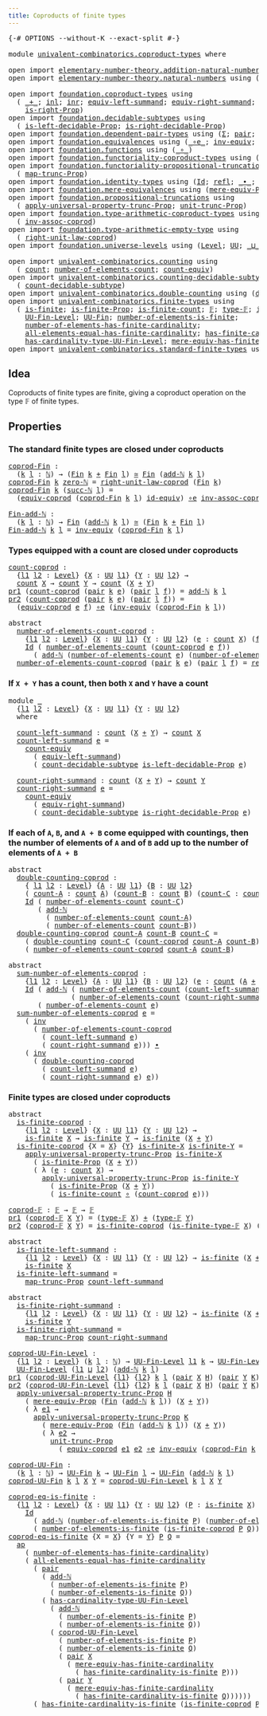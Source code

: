 ```yaml
---
title: Coproducts of finite types
---
```


<pre class="Agda"><a id="52" class="Symbol">{-#</a> <a id="56" class="Keyword">OPTIONS</a> <a id="64" class="Pragma">--without-K</a> <a id="76" class="Pragma">--exact-split</a> <a id="90" class="Symbol">#-}</a>

<a id="95" class="Keyword">module</a> <a id="102" href="univalent-combinatorics.coproduct-types.html" class="Module">univalent-combinatorics.coproduct-types</a> <a id="142" class="Keyword">where</a>

<a id="149" class="Keyword">open</a> <a id="154" class="Keyword">import</a> <a id="161" href="elementary-number-theory.addition-natural-numbers.html" class="Module">elementary-number-theory.addition-natural-numbers</a> <a id="211" class="Keyword">using</a> <a id="217" class="Symbol">(</a><a id="218" href="elementary-number-theory.addition-natural-numbers.html#1096" class="Function">add-ℕ</a><a id="223" class="Symbol">)</a>
<a id="225" class="Keyword">open</a> <a id="230" class="Keyword">import</a> <a id="237" href="elementary-number-theory.natural-numbers.html" class="Module">elementary-number-theory.natural-numbers</a> <a id="278" class="Keyword">using</a> <a id="284" class="Symbol">(</a><a id="285" href="elementary-number-theory.natural-numbers.html#1530" class="Datatype">ℕ</a><a id="286" class="Symbol">;</a> <a id="288" href="elementary-number-theory.natural-numbers.html#1551" class="InductiveConstructor">zero-ℕ</a><a id="294" class="Symbol">;</a> <a id="296" href="elementary-number-theory.natural-numbers.html#1564" class="InductiveConstructor">succ-ℕ</a><a id="302" class="Symbol">)</a>

<a id="305" class="Keyword">open</a> <a id="310" class="Keyword">import</a> <a id="317" href="foundation.coproduct-types.html" class="Module">foundation.coproduct-types</a> <a id="344" class="Keyword">using</a>
  <a id="352" class="Symbol">(</a> <a id="354" href="foundation.coproduct-types.html#1182" class="Datatype Operator">_+_</a><a id="357" class="Symbol">;</a> <a id="359" href="foundation.coproduct-types.html#1250" class="InductiveConstructor">inl</a><a id="362" class="Symbol">;</a> <a id="364" href="foundation.coproduct-types.html#1268" class="InductiveConstructor">inr</a><a id="367" class="Symbol">;</a> <a id="369" href="foundation.coproduct-types.html#3431" class="Function">equiv-left-summand</a><a id="387" class="Symbol">;</a> <a id="389" href="foundation.coproduct-types.html#4461" class="Function">equiv-right-summand</a><a id="408" class="Symbol">;</a> <a id="410" href="foundation.coproduct-types.html#1642" class="Function">is-left-Prop</a><a id="422" class="Symbol">;</a>
    <a id="428" href="foundation.coproduct-types.html#1936" class="Function">is-right-Prop</a><a id="441" class="Symbol">)</a>
<a id="443" class="Keyword">open</a> <a id="448" class="Keyword">import</a> <a id="455" href="foundation.decidable-subtypes.html" class="Module">foundation.decidable-subtypes</a> <a id="485" class="Keyword">using</a>
  <a id="493" class="Symbol">(</a> <a id="495" href="foundation.decidable-subtypes.html#3866" class="Function">is-left-decidable-Prop</a><a id="517" class="Symbol">;</a> <a id="519" href="foundation.decidable-subtypes.html#4263" class="Function">is-right-decidable-Prop</a><a id="542" class="Symbol">)</a>
<a id="544" class="Keyword">open</a> <a id="549" class="Keyword">import</a> <a id="556" href="foundation.dependent-pair-types.html" class="Module">foundation.dependent-pair-types</a> <a id="588" class="Keyword">using</a> <a id="594" class="Symbol">(</a><a id="595" href="foundation-core.dependent-pair-types.html#515" class="Record">Σ</a><a id="596" class="Symbol">;</a> <a id="598" href="foundation-core.dependent-pair-types.html#588" class="InductiveConstructor">pair</a><a id="602" class="Symbol">;</a> <a id="604" href="foundation-core.dependent-pair-types.html#605" class="Field">pr1</a><a id="607" class="Symbol">;</a> <a id="609" href="foundation-core.dependent-pair-types.html#617" class="Field">pr2</a><a id="612" class="Symbol">)</a>
<a id="614" class="Keyword">open</a> <a id="619" class="Keyword">import</a> <a id="626" href="foundation.equivalences.html" class="Module">foundation.equivalences</a> <a id="650" class="Keyword">using</a> <a id="656" class="Symbol">(</a><a id="657" href="foundation-core.equivalences.html#7869" class="Function Operator">_∘e_</a><a id="661" class="Symbol">;</a> <a id="663" href="foundation-core.equivalences.html#5721" class="Function">inv-equiv</a><a id="672" class="Symbol">;</a> <a id="674" href="foundation-core.equivalences.html#1621" class="Function Operator">_≃_</a><a id="677" class="Symbol">;</a> <a id="679" href="foundation-core.equivalences.html#2494" class="Function">id-equiv</a><a id="687" class="Symbol">)</a>
<a id="689" class="Keyword">open</a> <a id="694" class="Keyword">import</a> <a id="701" href="foundation.functions.html" class="Module">foundation.functions</a> <a id="722" class="Keyword">using</a> <a id="728" class="Symbol">(</a><a id="729" href="foundation-core.functions.html#420" class="Function Operator">_∘_</a><a id="732" class="Symbol">)</a>
<a id="734" class="Keyword">open</a> <a id="739" class="Keyword">import</a> <a id="746" href="foundation.functoriality-coproduct-types.html" class="Module">foundation.functoriality-coproduct-types</a> <a id="787" class="Keyword">using</a> <a id="793" class="Symbol">(</a><a id="794" href="foundation.functoriality-coproduct-types.html#7399" class="Function">equiv-coprod</a><a id="806" class="Symbol">)</a>
<a id="808" class="Keyword">open</a> <a id="813" class="Keyword">import</a> <a id="820" href="foundation.functoriality-propositional-truncation.html" class="Module">foundation.functoriality-propositional-truncation</a> <a id="870" class="Keyword">using</a>
  <a id="878" class="Symbol">(</a> <a id="880" href="foundation.functoriality-propositional-truncation.html#1456" class="Function">map-trunc-Prop</a><a id="894" class="Symbol">)</a>
<a id="896" class="Keyword">open</a> <a id="901" class="Keyword">import</a> <a id="908" href="foundation.identity-types.html" class="Module">foundation.identity-types</a> <a id="934" class="Keyword">using</a> <a id="940" class="Symbol">(</a><a id="941" href="foundation-core.identity-types.html#1767" class="Datatype">Id</a><a id="943" class="Symbol">;</a> <a id="945" href="foundation-core.identity-types.html#1820" class="InductiveConstructor">refl</a><a id="949" class="Symbol">;</a> <a id="951" href="foundation-core.identity-types.html#2425" class="Function Operator">_∙_</a><a id="954" class="Symbol">;</a> <a id="956" href="foundation-core.identity-types.html#2729" class="Function">inv</a><a id="959" class="Symbol">;</a> <a id="961" href="foundation-core.identity-types.html#4003" class="Function">ap</a><a id="963" class="Symbol">)</a>
<a id="965" class="Keyword">open</a> <a id="970" class="Keyword">import</a> <a id="977" href="foundation.mere-equivalences.html" class="Module">foundation.mere-equivalences</a> <a id="1006" class="Keyword">using</a> <a id="1012" class="Symbol">(</a><a id="1013" href="foundation.mere-equivalences.html#1301" class="Function">mere-equiv-Prop</a><a id="1028" class="Symbol">)</a>
<a id="1030" class="Keyword">open</a> <a id="1035" class="Keyword">import</a> <a id="1042" href="foundation.propositional-truncations.html" class="Module">foundation.propositional-truncations</a> <a id="1079" class="Keyword">using</a>
  <a id="1087" class="Symbol">(</a> <a id="1089" href="foundation.propositional-truncations.html#5775" class="Function">apply-universal-property-trunc-Prop</a><a id="1124" class="Symbol">;</a> <a id="1126" href="foundation.propositional-truncations.html#2293" class="Function">unit-trunc-Prop</a><a id="1141" class="Symbol">)</a>
<a id="1143" class="Keyword">open</a> <a id="1148" class="Keyword">import</a> <a id="1155" href="foundation.type-arithmetic-coproduct-types.html" class="Module">foundation.type-arithmetic-coproduct-types</a> <a id="1198" class="Keyword">using</a>
  <a id="1206" class="Symbol">(</a> <a id="1208" href="foundation.type-arithmetic-coproduct-types.html#3666" class="Function">inv-assoc-coprod</a><a id="1224" class="Symbol">)</a>
<a id="1226" class="Keyword">open</a> <a id="1231" class="Keyword">import</a> <a id="1238" href="foundation.type-arithmetic-empty-type.html" class="Module">foundation.type-arithmetic-empty-type</a> <a id="1276" class="Keyword">using</a>
  <a id="1284" class="Symbol">(</a> <a id="1286" href="foundation.type-arithmetic-empty-type.html#10598" class="Function">right-unit-law-coprod</a><a id="1307" class="Symbol">)</a>
<a id="1309" class="Keyword">open</a> <a id="1314" class="Keyword">import</a> <a id="1321" href="foundation.universe-levels.html" class="Module">foundation.universe-levels</a> <a id="1348" class="Keyword">using</a> <a id="1354" class="Symbol">(</a><a id="1355" href="Agda.Primitive.html#597" class="Postulate">Level</a><a id="1360" class="Symbol">;</a> <a id="1362" href="foundation-core.universe-levels.html#235" class="Primitive">UU</a><a id="1364" class="Symbol">;</a> <a id="1366" href="Agda.Primitive.html#810" class="Primitive Operator">_⊔_</a><a id="1369" class="Symbol">)</a>

<a id="1372" class="Keyword">open</a> <a id="1377" class="Keyword">import</a> <a id="1384" href="univalent-combinatorics.counting.html" class="Module">univalent-combinatorics.counting</a> <a id="1417" class="Keyword">using</a>
  <a id="1425" class="Symbol">(</a> <a id="1427" href="univalent-combinatorics.counting.html#1901" class="Function">count</a><a id="1432" class="Symbol">;</a> <a id="1434" href="univalent-combinatorics.counting.html#2029" class="Function">number-of-elements-count</a><a id="1458" class="Symbol">;</a> <a id="1460" href="univalent-combinatorics.counting.html#3395" class="Function">count-equiv</a><a id="1471" class="Symbol">)</a>
<a id="1473" class="Keyword">open</a> <a id="1478" class="Keyword">import</a> <a id="1485" href="univalent-combinatorics.counting-decidable-subtypes.html" class="Module">univalent-combinatorics.counting-decidable-subtypes</a> <a id="1537" class="Keyword">using</a>
  <a id="1545" class="Symbol">(</a> <a id="1547" href="univalent-combinatorics.counting-decidable-subtypes.html#4574" class="Function">count-decidable-subtype</a><a id="1570" class="Symbol">)</a>
<a id="1572" class="Keyword">open</a> <a id="1577" class="Keyword">import</a> <a id="1584" href="univalent-combinatorics.double-counting.html" class="Module">univalent-combinatorics.double-counting</a> <a id="1624" class="Keyword">using</a> <a id="1630" class="Symbol">(</a><a id="1631" href="univalent-combinatorics.double-counting.html#1110" class="Function">double-counting</a><a id="1646" class="Symbol">)</a>
<a id="1648" class="Keyword">open</a> <a id="1653" class="Keyword">import</a> <a id="1660" href="univalent-combinatorics.finite-types.html" class="Module">univalent-combinatorics.finite-types</a> <a id="1697" class="Keyword">using</a>
  <a id="1705" class="Symbol">(</a> <a id="1707" href="univalent-combinatorics.finite-types.html#4134" class="Function">is-finite</a><a id="1716" class="Symbol">;</a> <a id="1718" href="univalent-combinatorics.finite-types.html#4043" class="Function">is-finite-Prop</a><a id="1732" class="Symbol">;</a> <a id="1734" href="univalent-combinatorics.finite-types.html#4373" class="Function">is-finite-count</a><a id="1749" class="Symbol">;</a> <a id="1751" href="univalent-combinatorics.finite-types.html#4873" class="Function">𝔽</a><a id="1752" class="Symbol">;</a> <a id="1754" href="univalent-combinatorics.finite-types.html#4912" class="Function">type-𝔽</a><a id="1760" class="Symbol">;</a> <a id="1762" href="univalent-combinatorics.finite-types.html#4957" class="Function">is-finite-type-𝔽</a><a id="1778" class="Symbol">;</a>
    <a id="1784" href="univalent-combinatorics.finite-types.html#5385" class="Function">UU-Fin-Level</a><a id="1796" class="Symbol">;</a> <a id="1798" href="univalent-combinatorics.finite-types.html#5852" class="Function">UU-Fin</a><a id="1804" class="Symbol">;</a> <a id="1806" href="univalent-combinatorics.finite-types.html#12633" class="Function">number-of-elements-is-finite</a><a id="1834" class="Symbol">;</a>
    <a id="1840" href="univalent-combinatorics.finite-types.html#6290" class="Function">number-of-elements-has-finite-cardinality</a><a id="1881" class="Symbol">;</a>
    <a id="1887" href="univalent-combinatorics.finite-types.html#10667" class="Function">all-elements-equal-has-finite-cardinality</a><a id="1928" class="Symbol">;</a> <a id="1930" href="univalent-combinatorics.finite-types.html#12396" class="Function">has-finite-cardinality-is-finite</a><a id="1962" class="Symbol">;</a>
    <a id="1968" href="univalent-combinatorics.finite-types.html#5588" class="Function">has-cardinality-type-UU-Fin-Level</a><a id="2001" class="Symbol">;</a> <a id="2003" href="univalent-combinatorics.finite-types.html#6450" class="Function">mere-equiv-has-finite-cardinality</a><a id="2036" class="Symbol">)</a>
<a id="2038" class="Keyword">open</a> <a id="2043" class="Keyword">import</a> <a id="2050" href="univalent-combinatorics.standard-finite-types.html" class="Module">univalent-combinatorics.standard-finite-types</a> <a id="2096" class="Keyword">using</a> <a id="2102" class="Symbol">(</a><a id="2103" href="univalent-combinatorics.standard-finite-types.html#2393" class="Function">Fin</a><a id="2106" class="Symbol">)</a>
</pre>
## Idea

Coproducts of finite types are finite, giving a coproduct operation on the type 𝔽 of finite types.

## Properties

### The standard finite types are closed under coproducts

<pre class="Agda"><a id="coprod-Fin"></a><a id="2304" href="univalent-combinatorics.coproduct-types.html#2304" class="Function">coprod-Fin</a> <a id="2315" class="Symbol">:</a>
  <a id="2319" class="Symbol">(</a><a id="2320" href="univalent-combinatorics.coproduct-types.html#2320" class="Bound">k</a> <a id="2322" href="univalent-combinatorics.coproduct-types.html#2322" class="Bound">l</a> <a id="2324" class="Symbol">:</a> <a id="2326" href="elementary-number-theory.natural-numbers.html#1530" class="Datatype">ℕ</a><a id="2327" class="Symbol">)</a> <a id="2329" class="Symbol">→</a> <a id="2331" class="Symbol">(</a><a id="2332" href="univalent-combinatorics.standard-finite-types.html#2393" class="Function">Fin</a> <a id="2336" href="univalent-combinatorics.coproduct-types.html#2320" class="Bound">k</a> <a id="2338" href="foundation.coproduct-types.html#1182" class="Datatype Operator">+</a> <a id="2340" href="univalent-combinatorics.standard-finite-types.html#2393" class="Function">Fin</a> <a id="2344" href="univalent-combinatorics.coproduct-types.html#2322" class="Bound">l</a><a id="2345" class="Symbol">)</a> <a id="2347" href="foundation-core.equivalences.html#1621" class="Function Operator">≃</a> <a id="2349" href="univalent-combinatorics.standard-finite-types.html#2393" class="Function">Fin</a> <a id="2353" class="Symbol">(</a><a id="2354" href="elementary-number-theory.addition-natural-numbers.html#1096" class="Function">add-ℕ</a> <a id="2360" href="univalent-combinatorics.coproduct-types.html#2320" class="Bound">k</a> <a id="2362" href="univalent-combinatorics.coproduct-types.html#2322" class="Bound">l</a><a id="2363" class="Symbol">)</a>
<a id="2365" href="univalent-combinatorics.coproduct-types.html#2304" class="Function">coprod-Fin</a> <a id="2376" href="univalent-combinatorics.coproduct-types.html#2376" class="Bound">k</a> <a id="2378" href="elementary-number-theory.natural-numbers.html#1551" class="InductiveConstructor">zero-ℕ</a> <a id="2385" class="Symbol">=</a> <a id="2387" href="foundation.type-arithmetic-empty-type.html#10598" class="Function">right-unit-law-coprod</a> <a id="2409" class="Symbol">(</a><a id="2410" href="univalent-combinatorics.standard-finite-types.html#2393" class="Function">Fin</a> <a id="2414" href="univalent-combinatorics.coproduct-types.html#2376" class="Bound">k</a><a id="2415" class="Symbol">)</a>
<a id="2417" href="univalent-combinatorics.coproduct-types.html#2304" class="Function">coprod-Fin</a> <a id="2428" href="univalent-combinatorics.coproduct-types.html#2428" class="Bound">k</a> <a id="2430" class="Symbol">(</a><a id="2431" href="elementary-number-theory.natural-numbers.html#1564" class="InductiveConstructor">succ-ℕ</a> <a id="2438" href="univalent-combinatorics.coproduct-types.html#2438" class="Bound">l</a><a id="2439" class="Symbol">)</a> <a id="2441" class="Symbol">=</a>
  <a id="2445" class="Symbol">(</a><a id="2446" href="foundation.functoriality-coproduct-types.html#7399" class="Function">equiv-coprod</a> <a id="2459" class="Symbol">(</a><a id="2460" href="univalent-combinatorics.coproduct-types.html#2304" class="Function">coprod-Fin</a> <a id="2471" href="univalent-combinatorics.coproduct-types.html#2428" class="Bound">k</a> <a id="2473" href="univalent-combinatorics.coproduct-types.html#2438" class="Bound">l</a><a id="2474" class="Symbol">)</a> <a id="2476" href="foundation-core.equivalences.html#2494" class="Function">id-equiv</a><a id="2484" class="Symbol">)</a> <a id="2486" href="foundation-core.equivalences.html#7869" class="Function Operator">∘e</a> <a id="2489" href="foundation.type-arithmetic-coproduct-types.html#3666" class="Function">inv-assoc-coprod</a>

<a id="Fin-add-ℕ"></a><a id="2507" href="univalent-combinatorics.coproduct-types.html#2507" class="Function">Fin-add-ℕ</a> <a id="2517" class="Symbol">:</a>
  <a id="2521" class="Symbol">(</a><a id="2522" href="univalent-combinatorics.coproduct-types.html#2522" class="Bound">k</a> <a id="2524" href="univalent-combinatorics.coproduct-types.html#2524" class="Bound">l</a> <a id="2526" class="Symbol">:</a> <a id="2528" href="elementary-number-theory.natural-numbers.html#1530" class="Datatype">ℕ</a><a id="2529" class="Symbol">)</a> <a id="2531" class="Symbol">→</a> <a id="2533" href="univalent-combinatorics.standard-finite-types.html#2393" class="Function">Fin</a> <a id="2537" class="Symbol">(</a><a id="2538" href="elementary-number-theory.addition-natural-numbers.html#1096" class="Function">add-ℕ</a> <a id="2544" href="univalent-combinatorics.coproduct-types.html#2522" class="Bound">k</a> <a id="2546" href="univalent-combinatorics.coproduct-types.html#2524" class="Bound">l</a><a id="2547" class="Symbol">)</a> <a id="2549" href="foundation-core.equivalences.html#1621" class="Function Operator">≃</a> <a id="2551" class="Symbol">(</a><a id="2552" href="univalent-combinatorics.standard-finite-types.html#2393" class="Function">Fin</a> <a id="2556" href="univalent-combinatorics.coproduct-types.html#2522" class="Bound">k</a> <a id="2558" href="foundation.coproduct-types.html#1182" class="Datatype Operator">+</a> <a id="2560" href="univalent-combinatorics.standard-finite-types.html#2393" class="Function">Fin</a> <a id="2564" href="univalent-combinatorics.coproduct-types.html#2524" class="Bound">l</a><a id="2565" class="Symbol">)</a>
<a id="2567" href="univalent-combinatorics.coproduct-types.html#2507" class="Function">Fin-add-ℕ</a> <a id="2577" href="univalent-combinatorics.coproduct-types.html#2577" class="Bound">k</a> <a id="2579" href="univalent-combinatorics.coproduct-types.html#2579" class="Bound">l</a> <a id="2581" class="Symbol">=</a> <a id="2583" href="foundation-core.equivalences.html#5721" class="Function">inv-equiv</a> <a id="2593" class="Symbol">(</a><a id="2594" href="univalent-combinatorics.coproduct-types.html#2304" class="Function">coprod-Fin</a> <a id="2605" href="univalent-combinatorics.coproduct-types.html#2577" class="Bound">k</a> <a id="2607" href="univalent-combinatorics.coproduct-types.html#2579" class="Bound">l</a><a id="2608" class="Symbol">)</a>
</pre>
### Types equipped with a count are closed under coproducts

<pre class="Agda"><a id="count-coprod"></a><a id="2684" href="univalent-combinatorics.coproduct-types.html#2684" class="Function">count-coprod</a> <a id="2697" class="Symbol">:</a>
  <a id="2701" class="Symbol">{</a><a id="2702" href="univalent-combinatorics.coproduct-types.html#2702" class="Bound">l1</a> <a id="2705" href="univalent-combinatorics.coproduct-types.html#2705" class="Bound">l2</a> <a id="2708" class="Symbol">:</a> <a id="2710" href="Agda.Primitive.html#597" class="Postulate">Level</a><a id="2715" class="Symbol">}</a> <a id="2717" class="Symbol">{</a><a id="2718" href="univalent-combinatorics.coproduct-types.html#2718" class="Bound">X</a> <a id="2720" class="Symbol">:</a> <a id="2722" href="foundation-core.universe-levels.html#235" class="Primitive">UU</a> <a id="2725" href="univalent-combinatorics.coproduct-types.html#2702" class="Bound">l1</a><a id="2727" class="Symbol">}</a> <a id="2729" class="Symbol">{</a><a id="2730" href="univalent-combinatorics.coproduct-types.html#2730" class="Bound">Y</a> <a id="2732" class="Symbol">:</a> <a id="2734" href="foundation-core.universe-levels.html#235" class="Primitive">UU</a> <a id="2737" href="univalent-combinatorics.coproduct-types.html#2705" class="Bound">l2</a><a id="2739" class="Symbol">}</a> <a id="2741" class="Symbol">→</a>
  <a id="2745" href="univalent-combinatorics.counting.html#1901" class="Function">count</a> <a id="2751" href="univalent-combinatorics.coproduct-types.html#2718" class="Bound">X</a> <a id="2753" class="Symbol">→</a> <a id="2755" href="univalent-combinatorics.counting.html#1901" class="Function">count</a> <a id="2761" href="univalent-combinatorics.coproduct-types.html#2730" class="Bound">Y</a> <a id="2763" class="Symbol">→</a> <a id="2765" href="univalent-combinatorics.counting.html#1901" class="Function">count</a> <a id="2771" class="Symbol">(</a><a id="2772" href="univalent-combinatorics.coproduct-types.html#2718" class="Bound">X</a> <a id="2774" href="foundation.coproduct-types.html#1182" class="Datatype Operator">+</a> <a id="2776" href="univalent-combinatorics.coproduct-types.html#2730" class="Bound">Y</a><a id="2777" class="Symbol">)</a>
<a id="2779" href="foundation-core.dependent-pair-types.html#605" class="Field">pr1</a> <a id="2783" class="Symbol">(</a><a id="2784" href="univalent-combinatorics.coproduct-types.html#2684" class="Function">count-coprod</a> <a id="2797" class="Symbol">(</a><a id="2798" href="foundation-core.dependent-pair-types.html#588" class="InductiveConstructor">pair</a> <a id="2803" href="univalent-combinatorics.coproduct-types.html#2803" class="Bound">k</a> <a id="2805" href="univalent-combinatorics.coproduct-types.html#2805" class="Bound">e</a><a id="2806" class="Symbol">)</a> <a id="2808" class="Symbol">(</a><a id="2809" href="foundation-core.dependent-pair-types.html#588" class="InductiveConstructor">pair</a> <a id="2814" href="univalent-combinatorics.coproduct-types.html#2814" class="Bound">l</a> <a id="2816" href="univalent-combinatorics.coproduct-types.html#2816" class="Bound">f</a><a id="2817" class="Symbol">))</a> <a id="2820" class="Symbol">=</a> <a id="2822" href="elementary-number-theory.addition-natural-numbers.html#1096" class="Function">add-ℕ</a> <a id="2828" href="univalent-combinatorics.coproduct-types.html#2803" class="Bound">k</a> <a id="2830" href="univalent-combinatorics.coproduct-types.html#2814" class="Bound">l</a>
<a id="2832" href="foundation-core.dependent-pair-types.html#617" class="Field">pr2</a> <a id="2836" class="Symbol">(</a><a id="2837" href="univalent-combinatorics.coproduct-types.html#2684" class="Function">count-coprod</a> <a id="2850" class="Symbol">(</a><a id="2851" href="foundation-core.dependent-pair-types.html#588" class="InductiveConstructor">pair</a> <a id="2856" href="univalent-combinatorics.coproduct-types.html#2856" class="Bound">k</a> <a id="2858" href="univalent-combinatorics.coproduct-types.html#2858" class="Bound">e</a><a id="2859" class="Symbol">)</a> <a id="2861" class="Symbol">(</a><a id="2862" href="foundation-core.dependent-pair-types.html#588" class="InductiveConstructor">pair</a> <a id="2867" href="univalent-combinatorics.coproduct-types.html#2867" class="Bound">l</a> <a id="2869" href="univalent-combinatorics.coproduct-types.html#2869" class="Bound">f</a><a id="2870" class="Symbol">))</a> <a id="2873" class="Symbol">=</a>
  <a id="2877" class="Symbol">(</a><a id="2878" href="foundation.functoriality-coproduct-types.html#7399" class="Function">equiv-coprod</a> <a id="2891" href="univalent-combinatorics.coproduct-types.html#2858" class="Bound">e</a> <a id="2893" href="univalent-combinatorics.coproduct-types.html#2869" class="Bound">f</a><a id="2894" class="Symbol">)</a> <a id="2896" href="foundation-core.equivalences.html#7869" class="Function Operator">∘e</a> <a id="2899" class="Symbol">(</a><a id="2900" href="foundation-core.equivalences.html#5721" class="Function">inv-equiv</a> <a id="2910" class="Symbol">(</a><a id="2911" href="univalent-combinatorics.coproduct-types.html#2304" class="Function">coprod-Fin</a> <a id="2922" href="univalent-combinatorics.coproduct-types.html#2856" class="Bound">k</a> <a id="2924" href="univalent-combinatorics.coproduct-types.html#2867" class="Bound">l</a><a id="2925" class="Symbol">))</a>

<a id="2929" class="Keyword">abstract</a>
  <a id="number-of-elements-count-coprod"></a><a id="2940" href="univalent-combinatorics.coproduct-types.html#2940" class="Function">number-of-elements-count-coprod</a> <a id="2972" class="Symbol">:</a>
    <a id="2978" class="Symbol">{</a><a id="2979" href="univalent-combinatorics.coproduct-types.html#2979" class="Bound">l1</a> <a id="2982" href="univalent-combinatorics.coproduct-types.html#2982" class="Bound">l2</a> <a id="2985" class="Symbol">:</a> <a id="2987" href="Agda.Primitive.html#597" class="Postulate">Level</a><a id="2992" class="Symbol">}</a> <a id="2994" class="Symbol">{</a><a id="2995" href="univalent-combinatorics.coproduct-types.html#2995" class="Bound">X</a> <a id="2997" class="Symbol">:</a> <a id="2999" href="foundation-core.universe-levels.html#235" class="Primitive">UU</a> <a id="3002" href="univalent-combinatorics.coproduct-types.html#2979" class="Bound">l1</a><a id="3004" class="Symbol">}</a> <a id="3006" class="Symbol">{</a><a id="3007" href="univalent-combinatorics.coproduct-types.html#3007" class="Bound">Y</a> <a id="3009" class="Symbol">:</a> <a id="3011" href="foundation-core.universe-levels.html#235" class="Primitive">UU</a> <a id="3014" href="univalent-combinatorics.coproduct-types.html#2982" class="Bound">l2</a><a id="3016" class="Symbol">}</a> <a id="3018" class="Symbol">(</a><a id="3019" href="univalent-combinatorics.coproduct-types.html#3019" class="Bound">e</a> <a id="3021" class="Symbol">:</a> <a id="3023" href="univalent-combinatorics.counting.html#1901" class="Function">count</a> <a id="3029" href="univalent-combinatorics.coproduct-types.html#2995" class="Bound">X</a><a id="3030" class="Symbol">)</a> <a id="3032" class="Symbol">(</a><a id="3033" href="univalent-combinatorics.coproduct-types.html#3033" class="Bound">f</a> <a id="3035" class="Symbol">:</a> <a id="3037" href="univalent-combinatorics.counting.html#1901" class="Function">count</a> <a id="3043" href="univalent-combinatorics.coproduct-types.html#3007" class="Bound">Y</a><a id="3044" class="Symbol">)</a> <a id="3046" class="Symbol">→</a>
    <a id="3052" href="foundation-core.identity-types.html#1767" class="Datatype">Id</a> <a id="3055" class="Symbol">(</a> <a id="3057" href="univalent-combinatorics.counting.html#2029" class="Function">number-of-elements-count</a> <a id="3082" class="Symbol">(</a><a id="3083" href="univalent-combinatorics.coproduct-types.html#2684" class="Function">count-coprod</a> <a id="3096" href="univalent-combinatorics.coproduct-types.html#3019" class="Bound">e</a> <a id="3098" href="univalent-combinatorics.coproduct-types.html#3033" class="Bound">f</a><a id="3099" class="Symbol">))</a>
      <a id="3108" class="Symbol">(</a> <a id="3110" href="elementary-number-theory.addition-natural-numbers.html#1096" class="Function">add-ℕ</a> <a id="3116" class="Symbol">(</a><a id="3117" href="univalent-combinatorics.counting.html#2029" class="Function">number-of-elements-count</a> <a id="3142" href="univalent-combinatorics.coproduct-types.html#3019" class="Bound">e</a><a id="3143" class="Symbol">)</a> <a id="3145" class="Symbol">(</a><a id="3146" href="univalent-combinatorics.counting.html#2029" class="Function">number-of-elements-count</a> <a id="3171" href="univalent-combinatorics.coproduct-types.html#3033" class="Bound">f</a><a id="3172" class="Symbol">))</a>
  <a id="3177" href="univalent-combinatorics.coproduct-types.html#2940" class="Function">number-of-elements-count-coprod</a> <a id="3209" class="Symbol">(</a><a id="3210" href="foundation-core.dependent-pair-types.html#588" class="InductiveConstructor">pair</a> <a id="3215" href="univalent-combinatorics.coproduct-types.html#3215" class="Bound">k</a> <a id="3217" href="univalent-combinatorics.coproduct-types.html#3217" class="Bound">e</a><a id="3218" class="Symbol">)</a> <a id="3220" class="Symbol">(</a><a id="3221" href="foundation-core.dependent-pair-types.html#588" class="InductiveConstructor">pair</a> <a id="3226" href="univalent-combinatorics.coproduct-types.html#3226" class="Bound">l</a> <a id="3228" href="univalent-combinatorics.coproduct-types.html#3228" class="Bound">f</a><a id="3229" class="Symbol">)</a> <a id="3231" class="Symbol">=</a> <a id="3233" href="foundation-core.identity-types.html#1820" class="InductiveConstructor">refl</a>
</pre>
### If `X + Y` has a count, then both `X` and `Y` have a count

<pre class="Agda"><a id="3315" class="Keyword">module</a> <a id="3322" href="univalent-combinatorics.coproduct-types.html#3322" class="Module">_</a>
  <a id="3326" class="Symbol">{</a><a id="3327" href="univalent-combinatorics.coproduct-types.html#3327" class="Bound">l1</a> <a id="3330" href="univalent-combinatorics.coproduct-types.html#3330" class="Bound">l2</a> <a id="3333" class="Symbol">:</a> <a id="3335" href="Agda.Primitive.html#597" class="Postulate">Level</a><a id="3340" class="Symbol">}</a> <a id="3342" class="Symbol">{</a><a id="3343" href="univalent-combinatorics.coproduct-types.html#3343" class="Bound">X</a> <a id="3345" class="Symbol">:</a> <a id="3347" href="foundation-core.universe-levels.html#235" class="Primitive">UU</a> <a id="3350" href="univalent-combinatorics.coproduct-types.html#3327" class="Bound">l1</a><a id="3352" class="Symbol">}</a> <a id="3354" class="Symbol">{</a><a id="3355" href="univalent-combinatorics.coproduct-types.html#3355" class="Bound">Y</a> <a id="3357" class="Symbol">:</a> <a id="3359" href="foundation-core.universe-levels.html#235" class="Primitive">UU</a> <a id="3362" href="univalent-combinatorics.coproduct-types.html#3330" class="Bound">l2</a><a id="3364" class="Symbol">}</a>
  <a id="3368" class="Keyword">where</a>
  
  <a id="3379" href="univalent-combinatorics.coproduct-types.html#3379" class="Function">count-left-summand</a> <a id="3398" class="Symbol">:</a> <a id="3400" href="univalent-combinatorics.counting.html#1901" class="Function">count</a> <a id="3406" class="Symbol">(</a><a id="3407" href="univalent-combinatorics.coproduct-types.html#3343" class="Bound">X</a> <a id="3409" href="foundation.coproduct-types.html#1182" class="Datatype Operator">+</a> <a id="3411" href="univalent-combinatorics.coproduct-types.html#3355" class="Bound">Y</a><a id="3412" class="Symbol">)</a> <a id="3414" class="Symbol">→</a> <a id="3416" href="univalent-combinatorics.counting.html#1901" class="Function">count</a> <a id="3422" href="univalent-combinatorics.coproduct-types.html#3343" class="Bound">X</a>
  <a id="3426" href="univalent-combinatorics.coproduct-types.html#3379" class="Function">count-left-summand</a> <a id="3445" href="univalent-combinatorics.coproduct-types.html#3445" class="Bound">e</a> <a id="3447" class="Symbol">=</a>
    <a id="3453" href="univalent-combinatorics.counting.html#3395" class="Function">count-equiv</a>
      <a id="3471" class="Symbol">(</a> <a id="3473" href="foundation.coproduct-types.html#3431" class="Function">equiv-left-summand</a><a id="3491" class="Symbol">)</a>
      <a id="3499" class="Symbol">(</a> <a id="3501" href="univalent-combinatorics.counting-decidable-subtypes.html#4574" class="Function">count-decidable-subtype</a> <a id="3525" href="foundation.decidable-subtypes.html#3866" class="Function">is-left-decidable-Prop</a> <a id="3548" href="univalent-combinatorics.coproduct-types.html#3445" class="Bound">e</a><a id="3549" class="Symbol">)</a>

  <a id="3554" href="univalent-combinatorics.coproduct-types.html#3554" class="Function">count-right-summand</a> <a id="3574" class="Symbol">:</a> <a id="3576" href="univalent-combinatorics.counting.html#1901" class="Function">count</a> <a id="3582" class="Symbol">(</a><a id="3583" href="univalent-combinatorics.coproduct-types.html#3343" class="Bound">X</a> <a id="3585" href="foundation.coproduct-types.html#1182" class="Datatype Operator">+</a> <a id="3587" href="univalent-combinatorics.coproduct-types.html#3355" class="Bound">Y</a><a id="3588" class="Symbol">)</a> <a id="3590" class="Symbol">→</a> <a id="3592" href="univalent-combinatorics.counting.html#1901" class="Function">count</a> <a id="3598" href="univalent-combinatorics.coproduct-types.html#3355" class="Bound">Y</a>
  <a id="3602" href="univalent-combinatorics.coproduct-types.html#3554" class="Function">count-right-summand</a> <a id="3622" href="univalent-combinatorics.coproduct-types.html#3622" class="Bound">e</a> <a id="3624" class="Symbol">=</a>
    <a id="3630" href="univalent-combinatorics.counting.html#3395" class="Function">count-equiv</a>
      <a id="3648" class="Symbol">(</a> <a id="3650" href="foundation.coproduct-types.html#4461" class="Function">equiv-right-summand</a><a id="3669" class="Symbol">)</a>
      <a id="3677" class="Symbol">(</a> <a id="3679" href="univalent-combinatorics.counting-decidable-subtypes.html#4574" class="Function">count-decidable-subtype</a> <a id="3703" href="foundation.decidable-subtypes.html#4263" class="Function">is-right-decidable-Prop</a> <a id="3727" href="univalent-combinatorics.coproduct-types.html#3622" class="Bound">e</a><a id="3728" class="Symbol">)</a>
</pre>
### If each of `A`, `B`, and `A + B` come equipped with countings, then the number of elements of `A` and of `B` add up to the number of elements of `A + B`

<pre class="Agda"><a id="3901" class="Keyword">abstract</a>
  <a id="double-counting-coprod"></a><a id="3912" href="univalent-combinatorics.coproduct-types.html#3912" class="Function">double-counting-coprod</a> <a id="3935" class="Symbol">:</a>
    <a id="3941" class="Symbol">{</a> <a id="3943" href="univalent-combinatorics.coproduct-types.html#3943" class="Bound">l1</a> <a id="3946" href="univalent-combinatorics.coproduct-types.html#3946" class="Bound">l2</a> <a id="3949" class="Symbol">:</a> <a id="3951" href="Agda.Primitive.html#597" class="Postulate">Level</a><a id="3956" class="Symbol">}</a> <a id="3958" class="Symbol">{</a><a id="3959" href="univalent-combinatorics.coproduct-types.html#3959" class="Bound">A</a> <a id="3961" class="Symbol">:</a> <a id="3963" href="foundation-core.universe-levels.html#235" class="Primitive">UU</a> <a id="3966" href="univalent-combinatorics.coproduct-types.html#3943" class="Bound">l1</a><a id="3968" class="Symbol">}</a> <a id="3970" class="Symbol">{</a><a id="3971" href="univalent-combinatorics.coproduct-types.html#3971" class="Bound">B</a> <a id="3973" class="Symbol">:</a> <a id="3975" href="foundation-core.universe-levels.html#235" class="Primitive">UU</a> <a id="3978" href="univalent-combinatorics.coproduct-types.html#3946" class="Bound">l2</a><a id="3980" class="Symbol">}</a>
    <a id="3986" class="Symbol">(</a> <a id="3988" href="univalent-combinatorics.coproduct-types.html#3988" class="Bound">count-A</a> <a id="3996" class="Symbol">:</a> <a id="3998" href="univalent-combinatorics.counting.html#1901" class="Function">count</a> <a id="4004" href="univalent-combinatorics.coproduct-types.html#3959" class="Bound">A</a><a id="4005" class="Symbol">)</a> <a id="4007" class="Symbol">(</a><a id="4008" href="univalent-combinatorics.coproduct-types.html#4008" class="Bound">count-B</a> <a id="4016" class="Symbol">:</a> <a id="4018" href="univalent-combinatorics.counting.html#1901" class="Function">count</a> <a id="4024" href="univalent-combinatorics.coproduct-types.html#3971" class="Bound">B</a><a id="4025" class="Symbol">)</a> <a id="4027" class="Symbol">(</a><a id="4028" href="univalent-combinatorics.coproduct-types.html#4028" class="Bound">count-C</a> <a id="4036" class="Symbol">:</a> <a id="4038" href="univalent-combinatorics.counting.html#1901" class="Function">count</a> <a id="4044" class="Symbol">(</a><a id="4045" href="univalent-combinatorics.coproduct-types.html#3959" class="Bound">A</a> <a id="4047" href="foundation.coproduct-types.html#1182" class="Datatype Operator">+</a> <a id="4049" href="univalent-combinatorics.coproduct-types.html#3971" class="Bound">B</a><a id="4050" class="Symbol">))</a> <a id="4053" class="Symbol">→</a>
    <a id="4059" href="foundation-core.identity-types.html#1767" class="Datatype">Id</a> <a id="4062" class="Symbol">(</a> <a id="4064" href="univalent-combinatorics.counting.html#2029" class="Function">number-of-elements-count</a> <a id="4089" href="univalent-combinatorics.coproduct-types.html#4028" class="Bound">count-C</a><a id="4096" class="Symbol">)</a>
       <a id="4105" class="Symbol">(</a> <a id="4107" href="elementary-number-theory.addition-natural-numbers.html#1096" class="Function">add-ℕ</a>
         <a id="4122" class="Symbol">(</a> <a id="4124" href="univalent-combinatorics.counting.html#2029" class="Function">number-of-elements-count</a> <a id="4149" href="univalent-combinatorics.coproduct-types.html#3988" class="Bound">count-A</a><a id="4156" class="Symbol">)</a>
         <a id="4167" class="Symbol">(</a> <a id="4169" href="univalent-combinatorics.counting.html#2029" class="Function">number-of-elements-count</a> <a id="4194" href="univalent-combinatorics.coproduct-types.html#4008" class="Bound">count-B</a><a id="4201" class="Symbol">))</a>
  <a id="4206" href="univalent-combinatorics.coproduct-types.html#3912" class="Function">double-counting-coprod</a> <a id="4229" href="univalent-combinatorics.coproduct-types.html#4229" class="Bound">count-A</a> <a id="4237" href="univalent-combinatorics.coproduct-types.html#4237" class="Bound">count-B</a> <a id="4245" href="univalent-combinatorics.coproduct-types.html#4245" class="Bound">count-C</a> <a id="4253" class="Symbol">=</a>
    <a id="4259" class="Symbol">(</a> <a id="4261" href="univalent-combinatorics.double-counting.html#1110" class="Function">double-counting</a> <a id="4277" href="univalent-combinatorics.coproduct-types.html#4245" class="Bound">count-C</a> <a id="4285" class="Symbol">(</a><a id="4286" href="univalent-combinatorics.coproduct-types.html#2684" class="Function">count-coprod</a> <a id="4299" href="univalent-combinatorics.coproduct-types.html#4229" class="Bound">count-A</a> <a id="4307" href="univalent-combinatorics.coproduct-types.html#4237" class="Bound">count-B</a><a id="4314" class="Symbol">))</a> <a id="4317" href="foundation-core.identity-types.html#2425" class="Function Operator">∙</a>
    <a id="4323" class="Symbol">(</a> <a id="4325" href="univalent-combinatorics.coproduct-types.html#2940" class="Function">number-of-elements-count-coprod</a> <a id="4357" href="univalent-combinatorics.coproduct-types.html#4229" class="Bound">count-A</a> <a id="4365" href="univalent-combinatorics.coproduct-types.html#4237" class="Bound">count-B</a><a id="4372" class="Symbol">)</a>

<a id="4375" class="Keyword">abstract</a>
  <a id="sum-number-of-elements-coprod"></a><a id="4386" href="univalent-combinatorics.coproduct-types.html#4386" class="Function">sum-number-of-elements-coprod</a> <a id="4416" class="Symbol">:</a>
    <a id="4422" class="Symbol">{</a><a id="4423" href="univalent-combinatorics.coproduct-types.html#4423" class="Bound">l1</a> <a id="4426" href="univalent-combinatorics.coproduct-types.html#4426" class="Bound">l2</a> <a id="4429" class="Symbol">:</a> <a id="4431" href="Agda.Primitive.html#597" class="Postulate">Level</a><a id="4436" class="Symbol">}</a> <a id="4438" class="Symbol">{</a><a id="4439" href="univalent-combinatorics.coproduct-types.html#4439" class="Bound">A</a> <a id="4441" class="Symbol">:</a> <a id="4443" href="foundation-core.universe-levels.html#235" class="Primitive">UU</a> <a id="4446" href="univalent-combinatorics.coproduct-types.html#4423" class="Bound">l1</a><a id="4448" class="Symbol">}</a> <a id="4450" class="Symbol">{</a><a id="4451" href="univalent-combinatorics.coproduct-types.html#4451" class="Bound">B</a> <a id="4453" class="Symbol">:</a> <a id="4455" href="foundation-core.universe-levels.html#235" class="Primitive">UU</a> <a id="4458" href="univalent-combinatorics.coproduct-types.html#4426" class="Bound">l2</a><a id="4460" class="Symbol">}</a> <a id="4462" class="Symbol">(</a><a id="4463" href="univalent-combinatorics.coproduct-types.html#4463" class="Bound">e</a> <a id="4465" class="Symbol">:</a> <a id="4467" href="univalent-combinatorics.counting.html#1901" class="Function">count</a> <a id="4473" class="Symbol">(</a><a id="4474" href="univalent-combinatorics.coproduct-types.html#4439" class="Bound">A</a> <a id="4476" href="foundation.coproduct-types.html#1182" class="Datatype Operator">+</a> <a id="4478" href="univalent-combinatorics.coproduct-types.html#4451" class="Bound">B</a><a id="4479" class="Symbol">))</a> <a id="4482" class="Symbol">→</a>
    <a id="4488" href="foundation-core.identity-types.html#1767" class="Datatype">Id</a> <a id="4491" class="Symbol">(</a> <a id="4493" href="elementary-number-theory.addition-natural-numbers.html#1096" class="Function">add-ℕ</a> <a id="4499" class="Symbol">(</a> <a id="4501" href="univalent-combinatorics.counting.html#2029" class="Function">number-of-elements-count</a> <a id="4526" class="Symbol">(</a><a id="4527" href="univalent-combinatorics.coproduct-types.html#3379" class="Function">count-left-summand</a> <a id="4546" href="univalent-combinatorics.coproduct-types.html#4463" class="Bound">e</a><a id="4547" class="Symbol">))</a>
               <a id="4565" class="Symbol">(</a> <a id="4567" href="univalent-combinatorics.counting.html#2029" class="Function">number-of-elements-count</a> <a id="4592" class="Symbol">(</a><a id="4593" href="univalent-combinatorics.coproduct-types.html#3554" class="Function">count-right-summand</a> <a id="4613" href="univalent-combinatorics.coproduct-types.html#4463" class="Bound">e</a><a id="4614" class="Symbol">)))</a>
       <a id="4625" class="Symbol">(</a> <a id="4627" href="univalent-combinatorics.counting.html#2029" class="Function">number-of-elements-count</a> <a id="4652" href="univalent-combinatorics.coproduct-types.html#4463" class="Bound">e</a><a id="4653" class="Symbol">)</a>
  <a id="4657" href="univalent-combinatorics.coproduct-types.html#4386" class="Function">sum-number-of-elements-coprod</a> <a id="4687" href="univalent-combinatorics.coproduct-types.html#4687" class="Bound">e</a> <a id="4689" class="Symbol">=</a>
    <a id="4695" class="Symbol">(</a> <a id="4697" href="foundation-core.identity-types.html#2729" class="Function">inv</a>
      <a id="4707" class="Symbol">(</a> <a id="4709" href="univalent-combinatorics.coproduct-types.html#2940" class="Function">number-of-elements-count-coprod</a>
        <a id="4749" class="Symbol">(</a> <a id="4751" href="univalent-combinatorics.coproduct-types.html#3379" class="Function">count-left-summand</a> <a id="4770" href="univalent-combinatorics.coproduct-types.html#4687" class="Bound">e</a><a id="4771" class="Symbol">)</a>
        <a id="4781" class="Symbol">(</a> <a id="4783" href="univalent-combinatorics.coproduct-types.html#3554" class="Function">count-right-summand</a> <a id="4803" href="univalent-combinatorics.coproduct-types.html#4687" class="Bound">e</a><a id="4804" class="Symbol">)))</a> <a id="4808" href="foundation-core.identity-types.html#2425" class="Function Operator">∙</a>
    <a id="4814" class="Symbol">(</a> <a id="4816" href="foundation-core.identity-types.html#2729" class="Function">inv</a>
      <a id="4826" class="Symbol">(</a> <a id="4828" href="univalent-combinatorics.coproduct-types.html#3912" class="Function">double-counting-coprod</a>
        <a id="4859" class="Symbol">(</a> <a id="4861" href="univalent-combinatorics.coproduct-types.html#3379" class="Function">count-left-summand</a> <a id="4880" href="univalent-combinatorics.coproduct-types.html#4687" class="Bound">e</a><a id="4881" class="Symbol">)</a>
        <a id="4891" class="Symbol">(</a> <a id="4893" href="univalent-combinatorics.coproduct-types.html#3554" class="Function">count-right-summand</a> <a id="4913" href="univalent-combinatorics.coproduct-types.html#4687" class="Bound">e</a><a id="4914" class="Symbol">)</a> <a id="4916" href="univalent-combinatorics.coproduct-types.html#4687" class="Bound">e</a><a id="4917" class="Symbol">))</a>
</pre>
### Finite types are closed under coproducts

<pre class="Agda"><a id="4979" class="Keyword">abstract</a>
  <a id="is-finite-coprod"></a><a id="4990" href="univalent-combinatorics.coproduct-types.html#4990" class="Function">is-finite-coprod</a> <a id="5007" class="Symbol">:</a>
    <a id="5013" class="Symbol">{</a><a id="5014" href="univalent-combinatorics.coproduct-types.html#5014" class="Bound">l1</a> <a id="5017" href="univalent-combinatorics.coproduct-types.html#5017" class="Bound">l2</a> <a id="5020" class="Symbol">:</a> <a id="5022" href="Agda.Primitive.html#597" class="Postulate">Level</a><a id="5027" class="Symbol">}</a> <a id="5029" class="Symbol">{</a><a id="5030" href="univalent-combinatorics.coproduct-types.html#5030" class="Bound">X</a> <a id="5032" class="Symbol">:</a> <a id="5034" href="foundation-core.universe-levels.html#235" class="Primitive">UU</a> <a id="5037" href="univalent-combinatorics.coproduct-types.html#5014" class="Bound">l1</a><a id="5039" class="Symbol">}</a> <a id="5041" class="Symbol">{</a><a id="5042" href="univalent-combinatorics.coproduct-types.html#5042" class="Bound">Y</a> <a id="5044" class="Symbol">:</a> <a id="5046" href="foundation-core.universe-levels.html#235" class="Primitive">UU</a> <a id="5049" href="univalent-combinatorics.coproduct-types.html#5017" class="Bound">l2</a><a id="5051" class="Symbol">}</a> <a id="5053" class="Symbol">→</a>
    <a id="5059" href="univalent-combinatorics.finite-types.html#4134" class="Function">is-finite</a> <a id="5069" href="univalent-combinatorics.coproduct-types.html#5030" class="Bound">X</a> <a id="5071" class="Symbol">→</a> <a id="5073" href="univalent-combinatorics.finite-types.html#4134" class="Function">is-finite</a> <a id="5083" href="univalent-combinatorics.coproduct-types.html#5042" class="Bound">Y</a> <a id="5085" class="Symbol">→</a> <a id="5087" href="univalent-combinatorics.finite-types.html#4134" class="Function">is-finite</a> <a id="5097" class="Symbol">(</a><a id="5098" href="univalent-combinatorics.coproduct-types.html#5030" class="Bound">X</a> <a id="5100" href="foundation.coproduct-types.html#1182" class="Datatype Operator">+</a> <a id="5102" href="univalent-combinatorics.coproduct-types.html#5042" class="Bound">Y</a><a id="5103" class="Symbol">)</a>
  <a id="5107" href="univalent-combinatorics.coproduct-types.html#4990" class="Function">is-finite-coprod</a> <a id="5124" class="Symbol">{</a><a id="5125" class="Argument">X</a> <a id="5127" class="Symbol">=</a> <a id="5129" href="univalent-combinatorics.coproduct-types.html#5129" class="Bound">X</a><a id="5130" class="Symbol">}</a> <a id="5132" class="Symbol">{</a><a id="5133" href="univalent-combinatorics.coproduct-types.html#5133" class="Bound">Y</a><a id="5134" class="Symbol">}</a> <a id="5136" href="univalent-combinatorics.coproduct-types.html#5136" class="Bound">is-finite-X</a> <a id="5148" href="univalent-combinatorics.coproduct-types.html#5148" class="Bound">is-finite-Y</a> <a id="5160" class="Symbol">=</a>
    <a id="5166" href="foundation.propositional-truncations.html#5775" class="Function">apply-universal-property-trunc-Prop</a> <a id="5202" href="univalent-combinatorics.coproduct-types.html#5136" class="Bound">is-finite-X</a>
      <a id="5220" class="Symbol">(</a> <a id="5222" href="univalent-combinatorics.finite-types.html#4043" class="Function">is-finite-Prop</a> <a id="5237" class="Symbol">(</a><a id="5238" href="univalent-combinatorics.coproduct-types.html#5129" class="Bound">X</a> <a id="5240" href="foundation.coproduct-types.html#1182" class="Datatype Operator">+</a> <a id="5242" href="univalent-combinatorics.coproduct-types.html#5133" class="Bound">Y</a><a id="5243" class="Symbol">))</a>
      <a id="5252" class="Symbol">(</a> <a id="5254" class="Symbol">λ</a> <a id="5256" class="Symbol">(</a><a id="5257" href="univalent-combinatorics.coproduct-types.html#5257" class="Bound">e</a> <a id="5259" class="Symbol">:</a> <a id="5261" href="univalent-combinatorics.counting.html#1901" class="Function">count</a> <a id="5267" href="univalent-combinatorics.coproduct-types.html#5129" class="Bound">X</a><a id="5268" class="Symbol">)</a> <a id="5270" class="Symbol">→</a>
        <a id="5280" href="foundation.propositional-truncations.html#5775" class="Function">apply-universal-property-trunc-Prop</a> <a id="5316" href="univalent-combinatorics.coproduct-types.html#5148" class="Bound">is-finite-Y</a>
          <a id="5338" class="Symbol">(</a> <a id="5340" href="univalent-combinatorics.finite-types.html#4043" class="Function">is-finite-Prop</a> <a id="5355" class="Symbol">(</a><a id="5356" href="univalent-combinatorics.coproduct-types.html#5129" class="Bound">X</a> <a id="5358" href="foundation.coproduct-types.html#1182" class="Datatype Operator">+</a> <a id="5360" href="univalent-combinatorics.coproduct-types.html#5133" class="Bound">Y</a><a id="5361" class="Symbol">))</a>
          <a id="5374" class="Symbol">(</a> <a id="5376" href="univalent-combinatorics.finite-types.html#4373" class="Function">is-finite-count</a> <a id="5392" href="foundation-core.functions.html#420" class="Function Operator">∘</a> <a id="5394" class="Symbol">(</a><a id="5395" href="univalent-combinatorics.coproduct-types.html#2684" class="Function">count-coprod</a> <a id="5408" href="univalent-combinatorics.coproduct-types.html#5257" class="Bound">e</a><a id="5409" class="Symbol">)))</a>

<a id="coprod-𝔽"></a><a id="5414" href="univalent-combinatorics.coproduct-types.html#5414" class="Function">coprod-𝔽</a> <a id="5423" class="Symbol">:</a> <a id="5425" href="univalent-combinatorics.finite-types.html#4873" class="Function">𝔽</a> <a id="5427" class="Symbol">→</a> <a id="5429" href="univalent-combinatorics.finite-types.html#4873" class="Function">𝔽</a> <a id="5431" class="Symbol">→</a> <a id="5433" href="univalent-combinatorics.finite-types.html#4873" class="Function">𝔽</a>
<a id="5435" href="foundation-core.dependent-pair-types.html#605" class="Field">pr1</a> <a id="5439" class="Symbol">(</a><a id="5440" href="univalent-combinatorics.coproduct-types.html#5414" class="Function">coprod-𝔽</a> <a id="5449" href="univalent-combinatorics.coproduct-types.html#5449" class="Bound">X</a> <a id="5451" href="univalent-combinatorics.coproduct-types.html#5451" class="Bound">Y</a><a id="5452" class="Symbol">)</a> <a id="5454" class="Symbol">=</a> <a id="5456" class="Symbol">(</a><a id="5457" href="univalent-combinatorics.finite-types.html#4912" class="Function">type-𝔽</a> <a id="5464" href="univalent-combinatorics.coproduct-types.html#5449" class="Bound">X</a><a id="5465" class="Symbol">)</a> <a id="5467" href="foundation.coproduct-types.html#1182" class="Datatype Operator">+</a> <a id="5469" class="Symbol">(</a><a id="5470" href="univalent-combinatorics.finite-types.html#4912" class="Function">type-𝔽</a> <a id="5477" href="univalent-combinatorics.coproduct-types.html#5451" class="Bound">Y</a><a id="5478" class="Symbol">)</a>
<a id="5480" href="foundation-core.dependent-pair-types.html#617" class="Field">pr2</a> <a id="5484" class="Symbol">(</a><a id="5485" href="univalent-combinatorics.coproduct-types.html#5414" class="Function">coprod-𝔽</a> <a id="5494" href="univalent-combinatorics.coproduct-types.html#5494" class="Bound">X</a> <a id="5496" href="univalent-combinatorics.coproduct-types.html#5496" class="Bound">Y</a><a id="5497" class="Symbol">)</a> <a id="5499" class="Symbol">=</a> <a id="5501" href="univalent-combinatorics.coproduct-types.html#4990" class="Function">is-finite-coprod</a> <a id="5518" class="Symbol">(</a><a id="5519" href="univalent-combinatorics.finite-types.html#4957" class="Function">is-finite-type-𝔽</a> <a id="5536" href="univalent-combinatorics.coproduct-types.html#5494" class="Bound">X</a><a id="5537" class="Symbol">)</a> <a id="5539" class="Symbol">(</a><a id="5540" href="univalent-combinatorics.finite-types.html#4957" class="Function">is-finite-type-𝔽</a> <a id="5557" href="univalent-combinatorics.coproduct-types.html#5496" class="Bound">Y</a><a id="5558" class="Symbol">)</a>

<a id="5561" class="Keyword">abstract</a>
  <a id="is-finite-left-summand"></a><a id="5572" href="univalent-combinatorics.coproduct-types.html#5572" class="Function">is-finite-left-summand</a> <a id="5595" class="Symbol">:</a>
    <a id="5601" class="Symbol">{</a><a id="5602" href="univalent-combinatorics.coproduct-types.html#5602" class="Bound">l1</a> <a id="5605" href="univalent-combinatorics.coproduct-types.html#5605" class="Bound">l2</a> <a id="5608" class="Symbol">:</a> <a id="5610" href="Agda.Primitive.html#597" class="Postulate">Level</a><a id="5615" class="Symbol">}</a> <a id="5617" class="Symbol">{</a><a id="5618" href="univalent-combinatorics.coproduct-types.html#5618" class="Bound">X</a> <a id="5620" class="Symbol">:</a> <a id="5622" href="foundation-core.universe-levels.html#235" class="Primitive">UU</a> <a id="5625" href="univalent-combinatorics.coproduct-types.html#5602" class="Bound">l1</a><a id="5627" class="Symbol">}</a> <a id="5629" class="Symbol">{</a><a id="5630" href="univalent-combinatorics.coproduct-types.html#5630" class="Bound">Y</a> <a id="5632" class="Symbol">:</a> <a id="5634" href="foundation-core.universe-levels.html#235" class="Primitive">UU</a> <a id="5637" href="univalent-combinatorics.coproduct-types.html#5605" class="Bound">l2</a><a id="5639" class="Symbol">}</a> <a id="5641" class="Symbol">→</a> <a id="5643" href="univalent-combinatorics.finite-types.html#4134" class="Function">is-finite</a> <a id="5653" class="Symbol">(</a><a id="5654" href="univalent-combinatorics.coproduct-types.html#5618" class="Bound">X</a> <a id="5656" href="foundation.coproduct-types.html#1182" class="Datatype Operator">+</a> <a id="5658" href="univalent-combinatorics.coproduct-types.html#5630" class="Bound">Y</a><a id="5659" class="Symbol">)</a> <a id="5661" class="Symbol">→</a>
    <a id="5667" href="univalent-combinatorics.finite-types.html#4134" class="Function">is-finite</a> <a id="5677" href="univalent-combinatorics.coproduct-types.html#5618" class="Bound">X</a>
  <a id="5681" href="univalent-combinatorics.coproduct-types.html#5572" class="Function">is-finite-left-summand</a> <a id="5704" class="Symbol">=</a>
    <a id="5710" href="foundation.functoriality-propositional-truncation.html#1456" class="Function">map-trunc-Prop</a> <a id="5725" href="univalent-combinatorics.coproduct-types.html#3379" class="Function">count-left-summand</a>

<a id="5745" class="Keyword">abstract</a>
  <a id="is-finite-right-summand"></a><a id="5756" href="univalent-combinatorics.coproduct-types.html#5756" class="Function">is-finite-right-summand</a> <a id="5780" class="Symbol">:</a>
    <a id="5786" class="Symbol">{</a><a id="5787" href="univalent-combinatorics.coproduct-types.html#5787" class="Bound">l1</a> <a id="5790" href="univalent-combinatorics.coproduct-types.html#5790" class="Bound">l2</a> <a id="5793" class="Symbol">:</a> <a id="5795" href="Agda.Primitive.html#597" class="Postulate">Level</a><a id="5800" class="Symbol">}</a> <a id="5802" class="Symbol">{</a><a id="5803" href="univalent-combinatorics.coproduct-types.html#5803" class="Bound">X</a> <a id="5805" class="Symbol">:</a> <a id="5807" href="foundation-core.universe-levels.html#235" class="Primitive">UU</a> <a id="5810" href="univalent-combinatorics.coproduct-types.html#5787" class="Bound">l1</a><a id="5812" class="Symbol">}</a> <a id="5814" class="Symbol">{</a><a id="5815" href="univalent-combinatorics.coproduct-types.html#5815" class="Bound">Y</a> <a id="5817" class="Symbol">:</a> <a id="5819" href="foundation-core.universe-levels.html#235" class="Primitive">UU</a> <a id="5822" href="univalent-combinatorics.coproduct-types.html#5790" class="Bound">l2</a><a id="5824" class="Symbol">}</a> <a id="5826" class="Symbol">→</a> <a id="5828" href="univalent-combinatorics.finite-types.html#4134" class="Function">is-finite</a> <a id="5838" class="Symbol">(</a><a id="5839" href="univalent-combinatorics.coproduct-types.html#5803" class="Bound">X</a> <a id="5841" href="foundation.coproduct-types.html#1182" class="Datatype Operator">+</a> <a id="5843" href="univalent-combinatorics.coproduct-types.html#5815" class="Bound">Y</a><a id="5844" class="Symbol">)</a> <a id="5846" class="Symbol">→</a>
    <a id="5852" href="univalent-combinatorics.finite-types.html#4134" class="Function">is-finite</a> <a id="5862" href="univalent-combinatorics.coproduct-types.html#5815" class="Bound">Y</a>
  <a id="5866" href="univalent-combinatorics.coproduct-types.html#5756" class="Function">is-finite-right-summand</a> <a id="5890" class="Symbol">=</a>
    <a id="5896" href="foundation.functoriality-propositional-truncation.html#1456" class="Function">map-trunc-Prop</a> <a id="5911" href="univalent-combinatorics.coproduct-types.html#3554" class="Function">count-right-summand</a>

<a id="coprod-UU-Fin-Level"></a><a id="5932" href="univalent-combinatorics.coproduct-types.html#5932" class="Function">coprod-UU-Fin-Level</a> <a id="5952" class="Symbol">:</a>
  <a id="5956" class="Symbol">{</a><a id="5957" href="univalent-combinatorics.coproduct-types.html#5957" class="Bound">l1</a> <a id="5960" href="univalent-combinatorics.coproduct-types.html#5960" class="Bound">l2</a> <a id="5963" class="Symbol">:</a> <a id="5965" href="Agda.Primitive.html#597" class="Postulate">Level</a><a id="5970" class="Symbol">}</a> <a id="5972" class="Symbol">(</a><a id="5973" href="univalent-combinatorics.coproduct-types.html#5973" class="Bound">k</a> <a id="5975" href="univalent-combinatorics.coproduct-types.html#5975" class="Bound">l</a> <a id="5977" class="Symbol">:</a> <a id="5979" href="elementary-number-theory.natural-numbers.html#1530" class="Datatype">ℕ</a><a id="5980" class="Symbol">)</a> <a id="5982" class="Symbol">→</a> <a id="5984" href="univalent-combinatorics.finite-types.html#5385" class="Function">UU-Fin-Level</a> <a id="5997" href="univalent-combinatorics.coproduct-types.html#5957" class="Bound">l1</a> <a id="6000" href="univalent-combinatorics.coproduct-types.html#5973" class="Bound">k</a> <a id="6002" class="Symbol">→</a> <a id="6004" href="univalent-combinatorics.finite-types.html#5385" class="Function">UU-Fin-Level</a> <a id="6017" href="univalent-combinatorics.coproduct-types.html#5960" class="Bound">l2</a> <a id="6020" href="univalent-combinatorics.coproduct-types.html#5975" class="Bound">l</a> <a id="6022" class="Symbol">→</a>
  <a id="6026" href="univalent-combinatorics.finite-types.html#5385" class="Function">UU-Fin-Level</a> <a id="6039" class="Symbol">(</a><a id="6040" href="univalent-combinatorics.coproduct-types.html#5957" class="Bound">l1</a> <a id="6043" href="Agda.Primitive.html#810" class="Primitive Operator">⊔</a> <a id="6045" href="univalent-combinatorics.coproduct-types.html#5960" class="Bound">l2</a><a id="6047" class="Symbol">)</a> <a id="6049" class="Symbol">(</a><a id="6050" href="elementary-number-theory.addition-natural-numbers.html#1096" class="Function">add-ℕ</a> <a id="6056" href="univalent-combinatorics.coproduct-types.html#5973" class="Bound">k</a> <a id="6058" href="univalent-combinatorics.coproduct-types.html#5975" class="Bound">l</a><a id="6059" class="Symbol">)</a>
<a id="6061" href="foundation-core.dependent-pair-types.html#605" class="Field">pr1</a> <a id="6065" class="Symbol">(</a><a id="6066" href="univalent-combinatorics.coproduct-types.html#5932" class="Function">coprod-UU-Fin-Level</a> <a id="6086" class="Symbol">{</a><a id="6087" href="univalent-combinatorics.coproduct-types.html#6087" class="Bound">l1</a><a id="6089" class="Symbol">}</a> <a id="6091" class="Symbol">{</a><a id="6092" href="univalent-combinatorics.coproduct-types.html#6092" class="Bound">l2</a><a id="6094" class="Symbol">}</a> <a id="6096" href="univalent-combinatorics.coproduct-types.html#6096" class="Bound">k</a> <a id="6098" href="univalent-combinatorics.coproduct-types.html#6098" class="Bound">l</a> <a id="6100" class="Symbol">(</a><a id="6101" href="foundation-core.dependent-pair-types.html#588" class="InductiveConstructor">pair</a> <a id="6106" href="univalent-combinatorics.coproduct-types.html#6106" class="Bound">X</a> <a id="6108" href="univalent-combinatorics.coproduct-types.html#6108" class="Bound">H</a><a id="6109" class="Symbol">)</a> <a id="6111" class="Symbol">(</a><a id="6112" href="foundation-core.dependent-pair-types.html#588" class="InductiveConstructor">pair</a> <a id="6117" href="univalent-combinatorics.coproduct-types.html#6117" class="Bound">Y</a> <a id="6119" href="univalent-combinatorics.coproduct-types.html#6119" class="Bound">K</a><a id="6120" class="Symbol">))</a> <a id="6123" class="Symbol">=</a> <a id="6125" href="univalent-combinatorics.coproduct-types.html#6106" class="Bound">X</a> <a id="6127" href="foundation.coproduct-types.html#1182" class="Datatype Operator">+</a> <a id="6129" href="univalent-combinatorics.coproduct-types.html#6117" class="Bound">Y</a>
<a id="6131" href="foundation-core.dependent-pair-types.html#617" class="Field">pr2</a> <a id="6135" class="Symbol">(</a><a id="6136" href="univalent-combinatorics.coproduct-types.html#5932" class="Function">coprod-UU-Fin-Level</a> <a id="6156" class="Symbol">{</a><a id="6157" href="univalent-combinatorics.coproduct-types.html#6157" class="Bound">l1</a><a id="6159" class="Symbol">}</a> <a id="6161" class="Symbol">{</a><a id="6162" href="univalent-combinatorics.coproduct-types.html#6162" class="Bound">l2</a><a id="6164" class="Symbol">}</a> <a id="6166" href="univalent-combinatorics.coproduct-types.html#6166" class="Bound">k</a> <a id="6168" href="univalent-combinatorics.coproduct-types.html#6168" class="Bound">l</a> <a id="6170" class="Symbol">(</a><a id="6171" href="foundation-core.dependent-pair-types.html#588" class="InductiveConstructor">pair</a> <a id="6176" href="univalent-combinatorics.coproduct-types.html#6176" class="Bound">X</a> <a id="6178" href="univalent-combinatorics.coproduct-types.html#6178" class="Bound">H</a><a id="6179" class="Symbol">)</a> <a id="6181" class="Symbol">(</a><a id="6182" href="foundation-core.dependent-pair-types.html#588" class="InductiveConstructor">pair</a> <a id="6187" href="univalent-combinatorics.coproduct-types.html#6187" class="Bound">Y</a> <a id="6189" href="univalent-combinatorics.coproduct-types.html#6189" class="Bound">K</a><a id="6190" class="Symbol">))</a> <a id="6193" class="Symbol">=</a>
  <a id="6197" href="foundation.propositional-truncations.html#5775" class="Function">apply-universal-property-trunc-Prop</a> <a id="6233" href="univalent-combinatorics.coproduct-types.html#6178" class="Bound">H</a>
    <a id="6239" class="Symbol">(</a> <a id="6241" href="foundation.mere-equivalences.html#1301" class="Function">mere-equiv-Prop</a> <a id="6257" class="Symbol">(</a><a id="6258" href="univalent-combinatorics.standard-finite-types.html#2393" class="Function">Fin</a> <a id="6262" class="Symbol">(</a><a id="6263" href="elementary-number-theory.addition-natural-numbers.html#1096" class="Function">add-ℕ</a> <a id="6269" href="univalent-combinatorics.coproduct-types.html#6166" class="Bound">k</a> <a id="6271" href="univalent-combinatorics.coproduct-types.html#6168" class="Bound">l</a><a id="6272" class="Symbol">))</a> <a id="6275" class="Symbol">(</a><a id="6276" href="univalent-combinatorics.coproduct-types.html#6176" class="Bound">X</a> <a id="6278" href="foundation.coproduct-types.html#1182" class="Datatype Operator">+</a> <a id="6280" href="univalent-combinatorics.coproduct-types.html#6187" class="Bound">Y</a><a id="6281" class="Symbol">))</a>
    <a id="6288" class="Symbol">(</a> <a id="6290" class="Symbol">λ</a> <a id="6292" href="univalent-combinatorics.coproduct-types.html#6292" class="Bound">e1</a> <a id="6295" class="Symbol">→</a>
      <a id="6303" href="foundation.propositional-truncations.html#5775" class="Function">apply-universal-property-trunc-Prop</a> <a id="6339" href="univalent-combinatorics.coproduct-types.html#6189" class="Bound">K</a>
        <a id="6349" class="Symbol">(</a> <a id="6351" href="foundation.mere-equivalences.html#1301" class="Function">mere-equiv-Prop</a> <a id="6367" class="Symbol">(</a><a id="6368" href="univalent-combinatorics.standard-finite-types.html#2393" class="Function">Fin</a> <a id="6372" class="Symbol">(</a><a id="6373" href="elementary-number-theory.addition-natural-numbers.html#1096" class="Function">add-ℕ</a> <a id="6379" href="univalent-combinatorics.coproduct-types.html#6166" class="Bound">k</a> <a id="6381" href="univalent-combinatorics.coproduct-types.html#6168" class="Bound">l</a><a id="6382" class="Symbol">))</a> <a id="6385" class="Symbol">(</a><a id="6386" href="univalent-combinatorics.coproduct-types.html#6176" class="Bound">X</a> <a id="6388" href="foundation.coproduct-types.html#1182" class="Datatype Operator">+</a> <a id="6390" href="univalent-combinatorics.coproduct-types.html#6187" class="Bound">Y</a><a id="6391" class="Symbol">))</a>
        <a id="6402" class="Symbol">(</a> <a id="6404" class="Symbol">λ</a> <a id="6406" href="univalent-combinatorics.coproduct-types.html#6406" class="Bound">e2</a> <a id="6409" class="Symbol">→</a>
          <a id="6421" href="foundation.propositional-truncations.html#2293" class="Function">unit-trunc-Prop</a>
            <a id="6449" class="Symbol">(</a> <a id="6451" href="foundation.functoriality-coproduct-types.html#7399" class="Function">equiv-coprod</a> <a id="6464" href="univalent-combinatorics.coproduct-types.html#6292" class="Bound">e1</a> <a id="6467" href="univalent-combinatorics.coproduct-types.html#6406" class="Bound">e2</a> <a id="6470" href="foundation-core.equivalences.html#7869" class="Function Operator">∘e</a> <a id="6473" href="foundation-core.equivalences.html#5721" class="Function">inv-equiv</a> <a id="6483" class="Symbol">(</a><a id="6484" href="univalent-combinatorics.coproduct-types.html#2304" class="Function">coprod-Fin</a> <a id="6495" href="univalent-combinatorics.coproduct-types.html#6166" class="Bound">k</a> <a id="6497" href="univalent-combinatorics.coproduct-types.html#6168" class="Bound">l</a><a id="6498" class="Symbol">))))</a>

<a id="coprod-UU-Fin"></a><a id="6504" href="univalent-combinatorics.coproduct-types.html#6504" class="Function">coprod-UU-Fin</a> <a id="6518" class="Symbol">:</a>
  <a id="6522" class="Symbol">(</a><a id="6523" href="univalent-combinatorics.coproduct-types.html#6523" class="Bound">k</a> <a id="6525" href="univalent-combinatorics.coproduct-types.html#6525" class="Bound">l</a> <a id="6527" class="Symbol">:</a> <a id="6529" href="elementary-number-theory.natural-numbers.html#1530" class="Datatype">ℕ</a><a id="6530" class="Symbol">)</a> <a id="6532" class="Symbol">→</a> <a id="6534" href="univalent-combinatorics.finite-types.html#5852" class="Function">UU-Fin</a> <a id="6541" href="univalent-combinatorics.coproduct-types.html#6523" class="Bound">k</a> <a id="6543" class="Symbol">→</a> <a id="6545" href="univalent-combinatorics.finite-types.html#5852" class="Function">UU-Fin</a> <a id="6552" href="univalent-combinatorics.coproduct-types.html#6525" class="Bound">l</a> <a id="6554" class="Symbol">→</a> <a id="6556" href="univalent-combinatorics.finite-types.html#5852" class="Function">UU-Fin</a> <a id="6563" class="Symbol">(</a><a id="6564" href="elementary-number-theory.addition-natural-numbers.html#1096" class="Function">add-ℕ</a> <a id="6570" href="univalent-combinatorics.coproduct-types.html#6523" class="Bound">k</a> <a id="6572" href="univalent-combinatorics.coproduct-types.html#6525" class="Bound">l</a><a id="6573" class="Symbol">)</a>
<a id="6575" href="univalent-combinatorics.coproduct-types.html#6504" class="Function">coprod-UU-Fin</a> <a id="6589" href="univalent-combinatorics.coproduct-types.html#6589" class="Bound">k</a> <a id="6591" href="univalent-combinatorics.coproduct-types.html#6591" class="Bound">l</a> <a id="6593" href="univalent-combinatorics.coproduct-types.html#6593" class="Bound">X</a> <a id="6595" href="univalent-combinatorics.coproduct-types.html#6595" class="Bound">Y</a> <a id="6597" class="Symbol">=</a> <a id="6599" href="univalent-combinatorics.coproduct-types.html#5932" class="Function">coprod-UU-Fin-Level</a> <a id="6619" href="univalent-combinatorics.coproduct-types.html#6589" class="Bound">k</a> <a id="6621" href="univalent-combinatorics.coproduct-types.html#6591" class="Bound">l</a> <a id="6623" href="univalent-combinatorics.coproduct-types.html#6593" class="Bound">X</a> <a id="6625" href="univalent-combinatorics.coproduct-types.html#6595" class="Bound">Y</a>

<a id="coprod-eq-is-finite"></a><a id="6628" href="univalent-combinatorics.coproduct-types.html#6628" class="Function">coprod-eq-is-finite</a> <a id="6648" class="Symbol">:</a>
  <a id="6652" class="Symbol">{</a><a id="6653" href="univalent-combinatorics.coproduct-types.html#6653" class="Bound">l1</a> <a id="6656" href="univalent-combinatorics.coproduct-types.html#6656" class="Bound">l2</a> <a id="6659" class="Symbol">:</a> <a id="6661" href="Agda.Primitive.html#597" class="Postulate">Level</a><a id="6666" class="Symbol">}</a> <a id="6668" class="Symbol">{</a><a id="6669" href="univalent-combinatorics.coproduct-types.html#6669" class="Bound">X</a> <a id="6671" class="Symbol">:</a> <a id="6673" href="foundation-core.universe-levels.html#235" class="Primitive">UU</a> <a id="6676" href="univalent-combinatorics.coproduct-types.html#6653" class="Bound">l1</a><a id="6678" class="Symbol">}</a> <a id="6680" class="Symbol">{</a><a id="6681" href="univalent-combinatorics.coproduct-types.html#6681" class="Bound">Y</a> <a id="6683" class="Symbol">:</a> <a id="6685" href="foundation-core.universe-levels.html#235" class="Primitive">UU</a> <a id="6688" href="univalent-combinatorics.coproduct-types.html#6656" class="Bound">l2</a><a id="6690" class="Symbol">}</a> <a id="6692" class="Symbol">(</a><a id="6693" href="univalent-combinatorics.coproduct-types.html#6693" class="Bound">P</a> <a id="6695" class="Symbol">:</a> <a id="6697" href="univalent-combinatorics.finite-types.html#4134" class="Function">is-finite</a> <a id="6707" href="univalent-combinatorics.coproduct-types.html#6669" class="Bound">X</a><a id="6708" class="Symbol">)</a> <a id="6710" class="Symbol">(</a><a id="6711" href="univalent-combinatorics.coproduct-types.html#6711" class="Bound">Q</a> <a id="6713" class="Symbol">:</a> <a id="6715" href="univalent-combinatorics.finite-types.html#4134" class="Function">is-finite</a> <a id="6725" href="univalent-combinatorics.coproduct-types.html#6681" class="Bound">Y</a><a id="6726" class="Symbol">)</a> <a id="6728" class="Symbol">→</a>
    <a id="6734" href="foundation-core.identity-types.html#1767" class="Datatype">Id</a>
      <a id="6743" class="Symbol">(</a> <a id="6745" href="elementary-number-theory.addition-natural-numbers.html#1096" class="Function">add-ℕ</a> <a id="6751" class="Symbol">(</a><a id="6752" href="univalent-combinatorics.finite-types.html#12633" class="Function">number-of-elements-is-finite</a> <a id="6781" href="univalent-combinatorics.coproduct-types.html#6693" class="Bound">P</a><a id="6782" class="Symbol">)</a> <a id="6784" class="Symbol">(</a><a id="6785" href="univalent-combinatorics.finite-types.html#12633" class="Function">number-of-elements-is-finite</a> <a id="6814" href="univalent-combinatorics.coproduct-types.html#6711" class="Bound">Q</a><a id="6815" class="Symbol">))</a>
      <a id="6824" class="Symbol">(</a> <a id="6826" href="univalent-combinatorics.finite-types.html#12633" class="Function">number-of-elements-is-finite</a> <a id="6855" class="Symbol">(</a><a id="6856" href="univalent-combinatorics.coproduct-types.html#4990" class="Function">is-finite-coprod</a> <a id="6873" href="univalent-combinatorics.coproduct-types.html#6693" class="Bound">P</a> <a id="6875" href="univalent-combinatorics.coproduct-types.html#6711" class="Bound">Q</a><a id="6876" class="Symbol">))</a>
<a id="6879" href="univalent-combinatorics.coproduct-types.html#6628" class="Function">coprod-eq-is-finite</a> <a id="6899" class="Symbol">{</a><a id="6900" class="Argument">X</a> <a id="6902" class="Symbol">=</a> <a id="6904" href="univalent-combinatorics.coproduct-types.html#6904" class="Bound">X</a><a id="6905" class="Symbol">}</a> <a id="6907" class="Symbol">{</a><a id="6908" class="Argument">Y</a> <a id="6910" class="Symbol">=</a> <a id="6912" href="univalent-combinatorics.coproduct-types.html#6912" class="Bound">Y</a><a id="6913" class="Symbol">}</a> <a id="6915" href="univalent-combinatorics.coproduct-types.html#6915" class="Bound">P</a> <a id="6917" href="univalent-combinatorics.coproduct-types.html#6917" class="Bound">Q</a> <a id="6919" class="Symbol">=</a>
  <a id="6923" href="foundation-core.identity-types.html#4003" class="Function">ap</a>
    <a id="6930" class="Symbol">(</a> <a id="6932" href="univalent-combinatorics.finite-types.html#6290" class="Function">number-of-elements-has-finite-cardinality</a><a id="6973" class="Symbol">)</a>
    <a id="6979" class="Symbol">(</a> <a id="6981" href="univalent-combinatorics.finite-types.html#10667" class="Function">all-elements-equal-has-finite-cardinality</a>
      <a id="7029" class="Symbol">(</a> <a id="7031" href="foundation-core.dependent-pair-types.html#588" class="InductiveConstructor">pair</a>
        <a id="7044" class="Symbol">(</a> <a id="7046" href="elementary-number-theory.addition-natural-numbers.html#1096" class="Function">add-ℕ</a>
          <a id="7062" class="Symbol">(</a> <a id="7064" href="univalent-combinatorics.finite-types.html#12633" class="Function">number-of-elements-is-finite</a> <a id="7093" href="univalent-combinatorics.coproduct-types.html#6915" class="Bound">P</a><a id="7094" class="Symbol">)</a>
          <a id="7106" class="Symbol">(</a> <a id="7108" href="univalent-combinatorics.finite-types.html#12633" class="Function">number-of-elements-is-finite</a> <a id="7137" href="univalent-combinatorics.coproduct-types.html#6917" class="Bound">Q</a><a id="7138" class="Symbol">))</a>
        <a id="7149" class="Symbol">(</a> <a id="7151" href="univalent-combinatorics.finite-types.html#5588" class="Function">has-cardinality-type-UU-Fin-Level</a>
          <a id="7195" class="Symbol">(</a> <a id="7197" href="elementary-number-theory.addition-natural-numbers.html#1096" class="Function">add-ℕ</a>
            <a id="7215" class="Symbol">(</a> <a id="7217" href="univalent-combinatorics.finite-types.html#12633" class="Function">number-of-elements-is-finite</a> <a id="7246" href="univalent-combinatorics.coproduct-types.html#6915" class="Bound">P</a><a id="7247" class="Symbol">)</a>
            <a id="7261" class="Symbol">(</a> <a id="7263" href="univalent-combinatorics.finite-types.html#12633" class="Function">number-of-elements-is-finite</a> <a id="7292" href="univalent-combinatorics.coproduct-types.html#6917" class="Bound">Q</a><a id="7293" class="Symbol">))</a>
          <a id="7306" class="Symbol">(</a> <a id="7308" href="univalent-combinatorics.coproduct-types.html#5932" class="Function">coprod-UU-Fin-Level</a>
            <a id="7340" class="Symbol">(</a> <a id="7342" href="univalent-combinatorics.finite-types.html#12633" class="Function">number-of-elements-is-finite</a> <a id="7371" href="univalent-combinatorics.coproduct-types.html#6915" class="Bound">P</a><a id="7372" class="Symbol">)</a>
            <a id="7386" class="Symbol">(</a> <a id="7388" href="univalent-combinatorics.finite-types.html#12633" class="Function">number-of-elements-is-finite</a> <a id="7417" href="univalent-combinatorics.coproduct-types.html#6917" class="Bound">Q</a><a id="7418" class="Symbol">)</a>
            <a id="7432" class="Symbol">(</a> <a id="7434" href="foundation-core.dependent-pair-types.html#588" class="InductiveConstructor">pair</a> <a id="7439" href="univalent-combinatorics.coproduct-types.html#6904" class="Bound">X</a>
              <a id="7455" class="Symbol">(</a> <a id="7457" href="univalent-combinatorics.finite-types.html#6450" class="Function">mere-equiv-has-finite-cardinality</a>
                <a id="7507" class="Symbol">(</a> <a id="7509" href="univalent-combinatorics.finite-types.html#12396" class="Function">has-finite-cardinality-is-finite</a> <a id="7542" href="univalent-combinatorics.coproduct-types.html#6915" class="Bound">P</a><a id="7543" class="Symbol">)))</a>
            <a id="7559" class="Symbol">(</a> <a id="7561" href="foundation-core.dependent-pair-types.html#588" class="InductiveConstructor">pair</a> <a id="7566" href="univalent-combinatorics.coproduct-types.html#6912" class="Bound">Y</a>
              <a id="7582" class="Symbol">(</a> <a id="7584" href="univalent-combinatorics.finite-types.html#6450" class="Function">mere-equiv-has-finite-cardinality</a>
                <a id="7634" class="Symbol">(</a> <a id="7636" href="univalent-combinatorics.finite-types.html#12396" class="Function">has-finite-cardinality-is-finite</a> <a id="7669" href="univalent-combinatorics.coproduct-types.html#6917" class="Bound">Q</a><a id="7670" class="Symbol">))))))</a>
      <a id="7683" class="Symbol">(</a> <a id="7685" href="univalent-combinatorics.finite-types.html#12396" class="Function">has-finite-cardinality-is-finite</a> <a id="7718" class="Symbol">(</a><a id="7719" href="univalent-combinatorics.coproduct-types.html#4990" class="Function">is-finite-coprod</a> <a id="7736" href="univalent-combinatorics.coproduct-types.html#6915" class="Bound">P</a> <a id="7738" href="univalent-combinatorics.coproduct-types.html#6917" class="Bound">Q</a><a id="7739" class="Symbol">)))</a>
</pre>